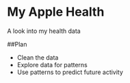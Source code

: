 # My Apple Health
A look into my health data


##Plan
- Clean the data
- Explore data for patterns
- Use patterns to predict future activity
